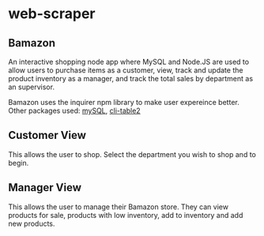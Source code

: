 # web-scraper

Bamazon
-------

An interactive shopping node app where MySQL and Node.JS are used to allow users to purchase items as a customer, view, track and update the product inventory as a manager, and track the total sales by department as an supervisor.

Bamazon uses the inquirer npm library to make user expereince better.
Other packages used: [mySQL](https://www.npmjs.com/package/mysql), [cli-table2](https://www.npmjs.com/package/cli-table2)


Customer View
-------------
This allows the user to shop. Select the department you wish to shop and to begin.


Manager View
------------
This allows the user to manage their Bamazon store. They can view products for sale, products with low inventory, add to inventory and add new products.
